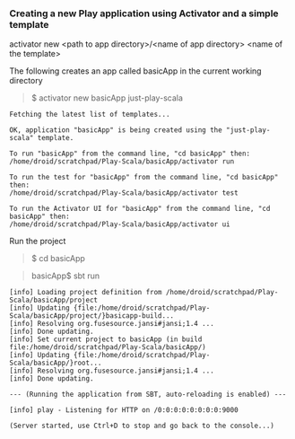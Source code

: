 ### Creating a new Play application using Activator and a simple template

activator new \<path to app directory\>/\<name of app directory\>  \<name of the template\>

The following creates an app called basicApp in the current working directory 

> $ activator new basicApp just-play-scala

    Fetching the latest list of templates...
    
    OK, application "basicApp" is being created using the "just-play-scala" template.
    
    To run "basicApp" from the command line, "cd basicApp" then:
    /home/droid/scratchpad/Play-Scala/basicApp/activator run
    
    To run the test for "basicApp" from the command line, "cd basicApp" then:
    /home/droid/scratchpad/Play-Scala/basicApp/activator test
    
    To run the Activator UI for "basicApp" from the command line, "cd basicApp" then:
    /home/droid/scratchpad/Play-Scala/basicApp/activator ui
    

Run the project
> $ cd basicApp

> basicApp$ sbt run

    [info] Loading project definition from /home/droid/scratchpad/Play-Scala/basicApp/project
    [info] Updating {file:/home/droid/scratchpad/Play-Scala/basicApp/project/}basicapp-build...
    [info] Resolving org.fusesource.jansi#jansi;1.4 ...
    [info] Done updating.
    [info] Set current project to basicApp (in build file:/home/droid/scratchpad/Play-Scala/basicApp/)
    [info] Updating {file:/home/droid/scratchpad/Play-Scala/basicApp/}root...
    [info] Resolving org.fusesource.jansi#jansi;1.4 ...
    [info] Done updating.
    
    --- (Running the application from SBT, auto-reloading is enabled) ---
    
    [info] play - Listening for HTTP on /0:0:0:0:0:0:0:0:9000
    
    (Server started, use Ctrl+D to stop and go back to the console...)

